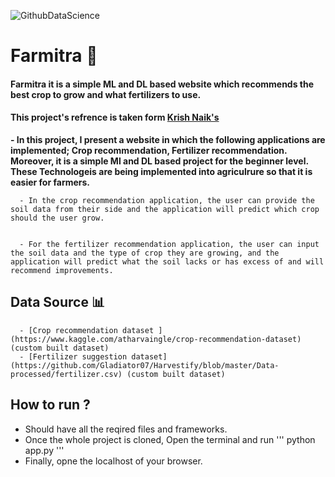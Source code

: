 ![GithubDataScience](https://github.com/Satyraj/Farmitra/assets/97345892/d53b63b6-ae65-44a1-a50d-283660e76511)
# Farmitra 🌿
#### Farmitra it is a simple ML and DL based website which recommends the best crop to grow and what fertilizers to use.

#### This project's refrence is taken form [Krish Naik's](https://www.youtube.com/channel/UCNU_lfiiWBdtULKOw6X0Dig)

 **- In this project, I present a website in which the following applications are implemented; Crop recommendation, Fertilizer recommendation. Moreover, it is a simple Ml and DL based project for the beginner level. These Technologeis are being implemented into agriculrure so that it is easier for farmers.**
 
      - In the crop recommendation application, the user can provide the soil data from their side and the application will predict which crop should the user grow.


      - For the fertilizer recommendation application, the user can input the soil data and the type of crop they are growing, and the application will predict what the soil lacks or has excess of and will recommend improvements. 
      
## Data Source 📊
      - [Crop recommendation dataset ](https://www.kaggle.com/atharvaingle/crop-recommendation-dataset) (custom built dataset)
      - [Fertilizer suggestion dataset](https://github.com/Gladiator07/Harvestify/blob/master/Data-processed/fertilizer.csv) (custom built dataset)
## How to run ?
- Should have all the reqired files and frameworks.
- Once the whole project is cloned, Open the terminal and run ''' python app.py '''
- Finally, opne the localhost of your browser.
